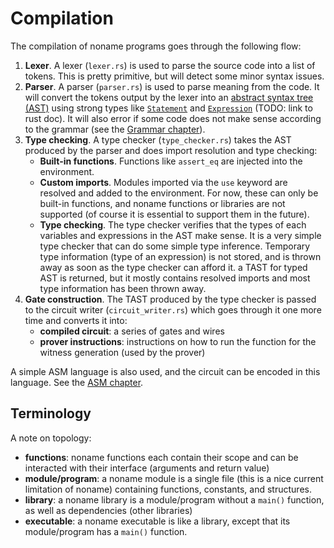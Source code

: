 # Compilation

The compilation of noname programs goes through the following flow:

1. **Lexer**. A lexer (`lexer.rs`) is used to parse the source code into a list of tokens. This is pretty primitive, but will detect some minor syntax issues.
2. **Parser**. A parser (`parser.rs`) is used to parse meaning from the code. It will convert the tokens output by the lexer into an [abstract syntax tree (AST)](https://en.wikipedia.org/wiki/Abstract_syntax_tree) using strong types like [`Statement`]() and [`Expression`]() (TODO: link to rust doc). It will also error if some code does not make sense according to the grammar (see the [Grammar chapter](grammar.md)).
3. **Type checking**. A type checker (`type_checker.rs`) takes the AST produced by the parser and does import resolution and type checking: 
   - **Built-in functions**. Functions like `assert_eq` are injected into the environment.
   - **Custom imports**. Modules imported via the `use` keyword are resolved and added to the environment. For now, these can only be built-in functions, and noname functions or libraries are not supported (of course it is essential to support them in the future).
   - **Type checking**. The type checker verifies that the types of each variables and expressions in the AST make sense. It is a very simple type checker that can do some simple type inference. Temporary type information (type of an expression) is not stored, and is thrown away as soon as the type checker can afford it. a TAST for typed AST is returned, but it mostly contains resolved imports and most type information has been thrown away.
4. **Gate construction**. The TAST produced by the type checker is passed to the circuit writer (`circuit_writer.rs`) which goes through it one more time and converts it into:
   - **compiled circuit**: a series of gates and wires
   - **prover instructions**: instructions on how to run the function for the witness generation (used by the prover)

A simple ASM language is also used, and the circuit can be encoded in this language. See the [ASM chapter](asm.md).

## Terminology

A note on topology:

* **functions**: noname functions each contain their scope and can be interacted with their interface (arguments and return value)
* **module/program**: a noname module is a single file (this is a nice current limitation of noname) containing functions, constants, and structures. 
* **library**: a noname library is a module/program without a `main()` function, as well as dependencies (other libraries)
* **executable**: a noname executable is like a library, except that its module/program has a `main()` function.

